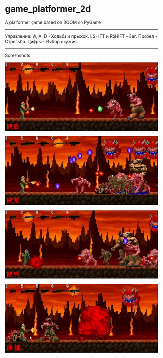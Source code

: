 # game_platformer_2d
A platformer game based on DOOM on PyGame
________________________________
Управление:
W, A, D - Ходьба и прыжок.
LSHIFT и RSHIFT - Бег.
Пробел - Стрельба.
Цифры - Выбор оружия.
________________________________
Screenshots:
<br>
<p><img src="screenshots/screen_1.png"></img>
<p><img src="screenshots/screen_2.png"></img>
<p><img src="screenshots/screen_3.png"></img>
<p><img src="screenshots/screen_4.png"></img>
